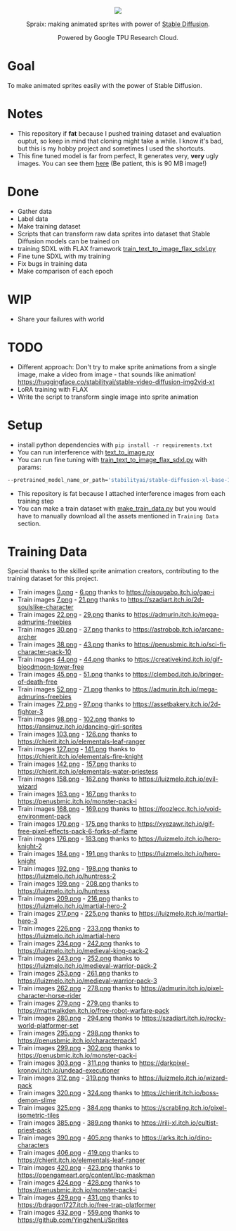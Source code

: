 <div align="center">
  
![](https://raw.githubusercontent.com/PawKanarek/spraix/main/logo_spraix.jpeg) 

Spraix: making animated sprites with power of [Stable Diffusion](https://stability.ai/stable-diffusion).

Powered by Google TPU Research Cloud. 
</div>

# Goal 
To make animated sprites easily with the power of Stable Diffusion.

# Notes
- This repository if __fat__ because I pushed training dataset and evaluation ouptut, so keep in mind that cloning might take a while. I know it's bad, but this is my hobby project and sometimes I used the shortcuts. 
- This fine tuned model is far from perfect, It generates very, **very** ugly images. You can see them [here](https://github.com/PawKanarek/spraix/blob/48d8c209a359622e6db56e6d555667ac466dc952/output/sdxl-base-flax/sdxl_best_96_32.png) (Be patient, this is 90 MB image!)


# Done
- Gather data
- Label data
- Make training dataset
- Scripts that can transform raw data sprites into dataset that Stable Diffusion models can be trained on
- training SDXL with FLAX framework [train_text_to_image_flax_sdxl.py](https://github.com/PawKanarek/spraix/blob/main/train_text_to_image_flax_sdxl.py)
- Fine tune SDXL with my training
- Fix bugs in training data
- Make comparison of each epoch

# WIP 
- Share your failures with world

# TODO
- Different approach: Don't try to make sprite animations from a single image, make a video from image - that sounds like animation! https://huggingface.co/stabilityai/stable-video-diffusion-img2vid-xt 
- LoRA training with FLAX
- Write the script to transform single image into sprite animation

# Setup
- install python dependencies with `pip install -r requirements.txt`
- You can run interference with [text_to_image.py](https://github.com/PawKanarek/spraix/blob/main/text_to_image.py)
- You can run fine tuning with [train_text_to_image_flax_sdxl.py](https://github.com/PawKanarek/spraix/blob/main/train_text_to_image_flax_sdxl.py) with params:
```bash 
--pretrained_model_name_or_path='stabilityai/stable-diffusion-xl-base-1.0' --train_data_dir='train_data_1024_best_96/' --resolution=1024 --center_crop --train_batch_size=4 --mixed_precision='bf16' --num_train_epochs=16 --learning_rate=1e-05 --max_grad_norm=1 --output_dir='spraix_sdxl_best_96_16'
```
- This repository is fat because I attached interference images from each training step
- You can make a train dataset with [make_train_data.py](https://github.com/PawKanarek/spraix/blob/main/make_train_data.py) but you would have to manually download all the assets mentioned in `Training Data` section.

# Training Data
Special thanks to the skilled sprite animation creators, contributing to the training dataset for this project.

- Train images [0.png](train_data_1024/images/0.png) - [6.png](train_data_1024/images/6.png) thanks to https://oisougabo.itch.io/gap-i 
- Train images [7.png](train_data_1024/images/7.png) - [21.png](train_data_1024/images/21.png) thanks to https://szadiart.itch.io/2d-soulslike-character 
- Train images [22.png](train_data_1024/images/22.png) - [29.png](train_data_1024/images/29.png) thanks to https://admurin.itch.io/mega-admurins-freebies 
- Train images [30.png](train_data_1024/images/30.png) - [37.png](train_data_1024/images/37.png) thanks to https://astrobob.itch.io/arcane-archer 
- Train images [38.png](train_data_1024/images/38.png) - [43.png](train_data_1024/images/43.png) thanks to https://penusbmic.itch.io/sci-fi-character-pack-10 
- Train images [44.png](train_data_1024/images/44.png) - [44.png](train_data_1024/images/44.png) thanks to https://creativekind.itch.io/gif-bloodmoon-tower-free 
- Train images [45.png](train_data_1024/images/45.png) - [51.png](train_data_1024/images/51.png) thanks to https://clembod.itch.io/bringer-of-death-free 
- Train images [52.png](train_data_1024/images/52.png) - [71.png](train_data_1024/images/71.png) thanks to https://admurin.itch.io/mega-admurins-freebies 
- Train images [72.png](train_data_1024/images/72.png) - [97.png](train_data_1024/images/97.png) thanks to https://assetbakery.itch.io/2d-fighter-3 
- Train images [98.png](train_data_1024/images/98.png) - [102.png](train_data_1024/images/102.png) thanks to https://ansimuz.itch.io/dancing-girl-sprites 
- Train images [103.png](train_data_1024/images/103.png) - [126.png](train_data_1024/images/126.png) thanks to https://chierit.itch.io/elementals-leaf-ranger 
- Train images [127.png](train_data_1024/images/127.png) - [141.png](train_data_1024/images/141.png) thanks to https://chierit.itch.io/elementals-fire-knight 
- Train images [142.png](train_data_1024/images/142.png) - [157.png](train_data_1024/images/157.png) thanks to https://chierit.itch.io/elementals-water-priestess 
- Train images [158.png](train_data_1024/images/158.png) - [162.png](train_data_1024/images/162.png) thanks to https://luizmelo.itch.io/evil-wizard 
- Train images [163.png](train_data_1024/images/163.png) - [167.png](train_data_1024/images/167.png) thanks to https://penusbmic.itch.io/monster-pack-i 
- Train images [168.png](train_data_1024/images/168.png) - [169.png](train_data_1024/images/169.png) thanks to https://foozlecc.itch.io/void-environment-pack 
- Train images [170.png](train_data_1024/images/170.png) - [175.png](train_data_1024/images/175.png) thanks to https://xyezawr.itch.io/gif-free-pixel-effects-pack-6-forks-of-flame 
- Train images [176.png](train_data_1024/images/176.png) - [183.png](train_data_1024/images/183.png) thanks to https://luizmelo.itch.io/hero-knight-2 
- Train images [184.png](train_data_1024/images/184.png) - [191.png](train_data_1024/images/191.png) thanks to https://luizmelo.itch.io/hero-knight 
- Train images [192.png](train_data_1024/images/192.png) - [198.png](train_data_1024/images/198.png) thanks to https://luizmelo.itch.io/huntress-2 
- Train images [199.png](train_data_1024/images/199.png) - [208.png](train_data_1024/images/208.png) thanks to https://luizmelo.itch.io/huntress 
- Train images [209.png](train_data_1024/images/209.png) - [216.png](train_data_1024/images/216.png) thanks to https://luizmelo.itch.io/martial-hero-2 
- Train images [217.png](train_data_1024/images/217.png) - [225.png](train_data_1024/images/225.png) thanks to https://luizmelo.itch.io/martial-hero-3 
- Train images [226.png](train_data_1024/images/226.png) - [233.png](train_data_1024/images/233.png) thanks to https://luizmelo.itch.io/martial-hero 
- Train images [234.png](train_data_1024/images/234.png) - [242.png](train_data_1024/images/242.png) thanks to https://luizmelo.itch.io/medieval-king-pack-2 
- Train images [243.png](train_data_1024/images/243.png) - [252.png](train_data_1024/images/252.png) thanks to https://luizmelo.itch.io/medieval-warrior-pack-2 
- Train images [253.png](train_data_1024/images/253.png) - [261.png](train_data_1024/images/261.png) thanks to https://luizmelo.itch.io/medieval-warrior-pack-3 
- Train images [262.png](train_data_1024/images/262.png) - [278.png](train_data_1024/images/278.png) thanks to https://admurin.itch.io/pixel-character-horse-rider 
- Train images [279.png](train_data_1024/images/279.png) - [279.png](train_data_1024/images/279.png) thanks to https://mattwalkden.itch.io/free-robot-warfare-pack 
- Train images [280.png](train_data_1024/images/280.png) - [294.png](train_data_1024/images/294.png) thanks to https://szadiart.itch.io/rocky-world-platformer-set 
- Train images [295.png](train_data_1024/images/295.png) - [298.png](train_data_1024/images/298.png) thanks to https://penusbmic.itch.io/characterpack1 
- Train images [299.png](train_data_1024/images/299.png) - [302.png](train_data_1024/images/302.png) thanks to https://penusbmic.itch.io/monster-pack-i 
- Train images [303.png](train_data_1024/images/303.png) - [311.png](train_data_1024/images/311.png) thanks to https://darkpixel-kronovi.itch.io/undead-executioner 
- Train images [312.png](train_data_1024/images/312.png) - [319.png](train_data_1024/images/319.png) thanks to https://luizmelo.itch.io/wizard-pack 
- Train images [320.png](train_data_1024/images/320.png) - [324.png](train_data_1024/images/324.png) thanks to https://chierit.itch.io/boss-demon-slime 
- Train images [325.png](train_data_1024/images/325.png) - [384.png](train_data_1024/images/384.png) thanks to https://scrabling.itch.io/pixel-isometric-tiles 
- Train images [385.png](train_data_1024/images/385.png) - [389.png](train_data_1024/images/389.png) thanks to https://rili-xl.itch.io/cultist-priest-pack 
- Train images [390.png](train_data_1024/images/390.png) - [405.png](train_data_1024/images/405.png) thanks to https://arks.itch.io/dino-characters 
- Train images [406.png](train_data_1024/images/406.png) - [419.png](train_data_1024/images/419.png) thanks to https://chierit.itch.io/elementals-leaf-ranger 
- Train images [420.png](train_data_1024/images/420.png) - [423.png](train_data_1024/images/423.png) thanks to https://opengameart.org/content/lpc-maskman 
- Train images [424.png](train_data_1024/images/424.png) - [428.png](train_data_1024/images/428.png) thanks to https://penusbmic.itch.io/monster-pack-i 
- Train images [429.png](train_data_1024/images/429.png) - [431.png](train_data_1024/images/431.png) thanks to https://bdragon1727.itch.io/free-trap-platformer 
- Train images [432.png](train_data_1024/images/432.png) - [559.png](train_data_1024/images/559.png) thanks to https://github.com/YingzhenLi/Sprites 



